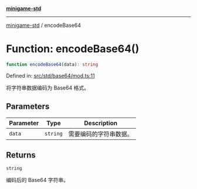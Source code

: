 [**minigame-std**](../README.md)

***

[minigame-std](../README.md) / encodeBase64

# Function: encodeBase64()

```ts
function encodeBase64(data): string
```

Defined in: [src/std/base64/mod.ts:11](https://github.com/JiangJie/minigame-std/blob/fdb22241c47c2e98329a4c62befde728957e03ee/src/std/base64/mod.ts#L11)

将字符串数据编码为 Base64 格式。

## Parameters

| Parameter | Type | Description |
| ------ | ------ | ------ |
| `data` | `string` | 需要编码的字符串数据。 |

## Returns

`string`

编码后的 Base64 字符串。
